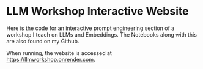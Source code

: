 # LLM Workshop Interactive Website

Here is the code for an interactive prompt engineering section of a workshop I teach on LLMs and Embeddings. The Notebooks along with this are also found on my Github.

When running, the website is accessed at https://llmworkshop.onrender.com.

